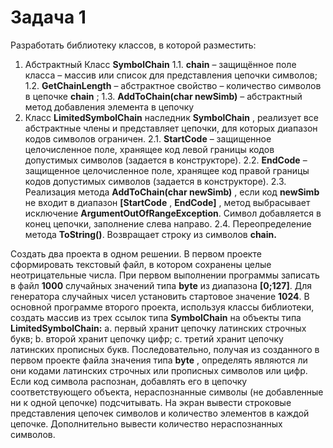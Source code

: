 # Задача 1

Разработать библиотеку классов, в которой разместить:

1. Абстрактный Класс **SymbolChain**
    1.1. **chain** – защищённое поле класса – массив или список для представления цепочки
       символов;
    1.2. **GetChainLength** – абстрактное свойство – количество символов в цепочке **chain** ;
    1.3. **AddToChain(char newSimb)** – абстрактный метод добавления элемента в цепочку
2. Класс **LimitedSymbolChain** наследник **SymbolChain** , реализует все абстрактные члены
    и представляет цепочки, для которых диапазон кодов символов ограничен.
       2.1. **StartCode** – защищенное целочисленное поле, хранящее код левой границы кодов
          допустимых символов (задается в конструкторе).
       2.2. **EndCode** – защищенное целочисленное поле, хранящее код правой границы кодов
          допустимых символов (задается в конструкторе).
       2.3. Реализация метода **AddToChain(char newSimb)** , если код **newSimb** не входит в
          диапазон **[StartCode** , **EndCode]** , метод выбрасывает исключение
          **ArgumentOutOfRangeException**. Символ добавляется в конец цепочки, заполнение
          слева направо.
       2.4. Переопределение метода **ToString()**. Возвращает строку из символов **chain.**

Создать два проекта в одном решении. В первом проекте сформировать текстовый файл, в
котором сохранены целые неотрицательные числа. При первом выполнении программы записать
в файл **1000** случайных значений типа **byte** из диапазона **[0;127]**. Для генератора случайных
чисел установить стартовое значение **1024**.
В основной программе второго проекта, используя классы библиотеки, создать массив из трех
ссылок типа **SymbolChain** на объекты типа **LimitedSymbolChain:**
a. первый хранит цепочку латинских строчных букв;
b. второй хранит цепочку цифр;
c. третий хранит цепочку латинских прописных букв.
Последовательно, получая из созданного в первом проекте файла значения типа **byte** ,
определять являются ли они кодами латинских строчных или прописных символов или цифр.
Если код символа распознан, добавлять его в цепочку соответствующего объекта,
нераспознанные символы (не добавленные ни к одной цепочке) подсчитывать.
На экран вывести строковые представления цепочек символов и количество элементов в каждой
цепочке. Дополнительно вывести количество нераспознанных символов.



